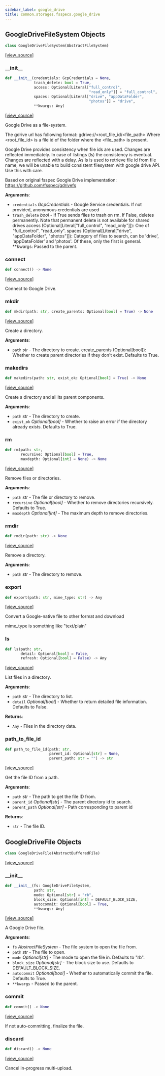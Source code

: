 ```yaml
---
sidebar_label: google_drive
title: common.storages.fsspecs.google_drive
---
```


## GoogleDriveFileSystem Objects

```python
class GoogleDriveFileSystem(AbstractFileSystem)
```

[[view_source]](https://github.com/dlt-hub/dlt/blob/e9c9ecfa8a644fdb516dd74aabca3bf75bafb154/dlt/common/storages/fsspecs/google_drive.py#L50)

### \_\_init\_\_

```python
def __init__(credentials: GcpCredentials = None,
             trash_delete: bool = True,
             access: Optional[Literal["full_control",
                                      "read_only"]] = "full_control",
             spaces: Optional[Literal["drive", "appDataFolder",
                                      "photos"]] = "drive",
             **kwargs: Any)
```

[[view_source]](https://github.com/dlt-hub/dlt/blob/e9c9ecfa8a644fdb516dd74aabca3bf75bafb154/dlt/common/storages/fsspecs/google_drive.py#L54)

Google Drive as a file-system.

The gdrive url has following format: gdrive://<root_file_id/<file_path>
Where <root_file_id> is a file id of the folder where the <file_path> is present.

Google Drive provides consistency when file ids are used. Changes are reflected immediately.
In case of listings (ls) the consistency is eventual. Changes are reflected with a delay.
As ls is used to retrieve file id from file name, we will be unable to build consistent filesystem
with google drive API. Use this with care.

Based on original fsspec Google Drive implementation: https://github.com/fsspec/gdrivefs

**Arguments**:

- `credentials` _GcpCredentials_ - Google Service credentials. If not provided, anonymous credentials
  are used
- `trash_delete` _bool_ - If True sends files to trash on rm. If False, deletes permanently.
  Note that permanent delete is not available for shared drives
  access (Optional[Literal["full_control", "read_only"]]):
  One of "full_control", "read_only".
  spaces (Optional[Literal["drive", "appDataFolder", "photos"]]):
  Category of files to search, can be 'drive', 'appDataFolder' and 'photos'.
  Of these, only the first is general.
  **kwargs:
  Passed to the parent.

### connect

```python
def connect() -> None
```

[[view_source]](https://github.com/dlt-hub/dlt/blob/e9c9ecfa8a644fdb516dd74aabca3bf75bafb154/dlt/common/storages/fsspecs/google_drive.py#L95)

Connect to Google Drive.

### mkdir

```python
def mkdir(path: str, create_parents: Optional[bool] = True) -> None
```

[[view_source]](https://github.com/dlt-hub/dlt/blob/e9c9ecfa8a644fdb516dd74aabca3bf75bafb154/dlt/common/storages/fsspecs/google_drive.py#L108)

Create a directory.

**Arguments**:

- `path` _str_ - The directory to create.
  create_parents (Optional[bool]):
  Whether to create parent directories if they don't exist.
  Defaults to True.

### makedirs

```python
def makedirs(path: str, exist_ok: Optional[bool] = True) -> None
```

[[view_source]](https://github.com/dlt-hub/dlt/blob/e9c9ecfa8a644fdb516dd74aabca3bf75bafb154/dlt/common/storages/fsspecs/google_drive.py#L136)

Create a directory and all its parent components.

**Arguments**:

- `path` _str_ - The directory to create.
- `exist_ok` _Optional[bool]_ - Whether to raise an error if the directory already exists.
  Defaults to True.

### rm

```python
def rm(path: str,
       recursive: Optional[bool] = True,
       maxdepth: Optional[int] = None) -> None
```

[[view_source]](https://github.com/dlt-hub/dlt/blob/e9c9ecfa8a644fdb516dd74aabca3bf75bafb154/dlt/common/storages/fsspecs/google_drive.py#L175)

Remove files or directories.

**Arguments**:

- `path` _str_ - The file or directory to remove.
- `recursive` _Optional[bool]_ - Whether to remove directories recursively.
  Defaults to True.
- `maxdepth` _Optional[int]_ - The maximum depth to remove directories.

### rmdir

```python
def rmdir(path: str) -> None
```

[[view_source]](https://github.com/dlt-hub/dlt/blob/e9c9ecfa8a644fdb516dd74aabca3bf75bafb154/dlt/common/storages/fsspecs/google_drive.py#L208)

Remove a directory.

**Arguments**:

- `path` _str_ - The directory to remove.

### export

```python
def export(path: str, mime_type: str) -> Any
```

[[view_source]](https://github.com/dlt-hub/dlt/blob/e9c9ecfa8a644fdb516dd74aabca3bf75bafb154/dlt/common/storages/fsspecs/google_drive.py#L230)

Convert a Google-native file to other format and download

mime_type is something like "text/plain"

### ls

```python
def ls(path: str,
       detail: Optional[bool] = False,
       refresh: Optional[bool] = False) -> Any
```

[[view_source]](https://github.com/dlt-hub/dlt/blob/e9c9ecfa8a644fdb516dd74aabca3bf75bafb154/dlt/common/storages/fsspecs/google_drive.py#L240)

List files in a directory.

**Arguments**:

- `path` _str_ - The directory to list.
- `detail` _Optional[bool]_ - Whether to return detailed file information.
  Defaults to False.
  

**Returns**:

- `Any` - Files in the directory data.

### path\_to\_file\_id

```python
def path_to_file_id(path: str,
                    parent_id: Optional[str] = None,
                    parent_path: str = "") -> str
```

[[view_source]](https://github.com/dlt-hub/dlt/blob/e9c9ecfa8a644fdb516dd74aabca3bf75bafb154/dlt/common/storages/fsspecs/google_drive.py#L302)

Get the file ID from a path.

**Arguments**:

- `path` _str_ - The path to get the file ID from.
- `parent_id` _Optional[str]_ - The parent directory id to search.
- `parent_path` _Optional[str]_ - Path corresponding to parent id
  

**Returns**:

- `str` - The file ID.

## GoogleDriveFile Objects

```python
class GoogleDriveFile(AbstractBufferedFile)
```

[[view_source]](https://github.com/dlt-hub/dlt/blob/e9c9ecfa8a644fdb516dd74aabca3bf75bafb154/dlt/common/storages/fsspecs/google_drive.py#L403)

### \_\_init\_\_

```python
def __init__(fs: GoogleDriveFileSystem,
             path: str,
             mode: Optional[str] = "rb",
             block_size: Optional[int] = DEFAULT_BLOCK_SIZE,
             autocommit: Optional[bool] = True,
             **kwargs: Any)
```

[[view_source]](https://github.com/dlt-hub/dlt/blob/e9c9ecfa8a644fdb516dd74aabca3bf75bafb154/dlt/common/storages/fsspecs/google_drive.py#L404)

A Google Drive file.

**Arguments**:

- `fs` _AbstractFileSystem_ - The file system to open the file from.
- `path` _str_ - The file to open.
- `mode` _Optional[str]_ - The mode to open the file in.
  Defaults to "rb".
- `block_size` _Optional[str]_ - The block size to use.
  Defaults to DEFAULT_BLOCK_SIZE.
- `autocommit` _Optional[bool]_ - Whether to automatically commit the file.
  Defaults to True.
- `**kwargs` - Passed to the parent.

### commit

```python
def commit() -> None
```

[[view_source]](https://github.com/dlt-hub/dlt/blob/e9c9ecfa8a644fdb516dd74aabca3bf75bafb154/dlt/common/storages/fsspecs/google_drive.py#L513)

If not auto-committing, finalize the file.

### discard

```python
def discard() -> None
```

[[view_source]](https://github.com/dlt-hub/dlt/blob/e9c9ecfa8a644fdb516dd74aabca3bf75bafb154/dlt/common/storages/fsspecs/google_drive.py#L544)

Cancel in-progress multi-upload.

